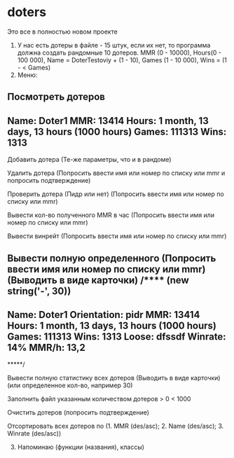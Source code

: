 # doters

Это все в полностью новом проекте

1. У нас есть дотеры в файле - 15 штук, если их нет, то программа должна создать рандомные 10 дотеров. MMR (0 - 10000), Hours(0 - 100 000), Name = DoterTestoviy + (1 - 10), Games (1 - 10 000), Wins = (1 - < Games)
2. Меню:

Посмотреть дотеров
-----------------------------
Name: Doter1
MMR: 13414
Hours: 1 month, 13 days, 13 hours (1000 hours)
Games: 111313
Wins: 1313
-----------------------------


Добавить дотера
(Те-же параметры, что и в рандоме)

Удалить дотера
(Попросить ввести имя или номер по списку или mmr и попросить подтверждение)

Проверить дотера (Пидр или нет)
(Попросить ввести имя или номер по списку или mmr)

Вывести кол-во полученного MMR в час
(Попросить ввести имя или номер по списку или mmr)

Вывести винрейт
(Попросить ввести имя или номер по списку или mmr)


Вывести полную определенного 
(Попросить ввести имя или номер по списку или mmr)
(Выводить в виде карточки)
/****
(new string('-', 30))
-----------------------------
Name: Doter1
Orientation: pidr
MMR: 13414
Hours: 1 month, 13 days, 13 hours (1000 hours)
Games: 111313
Wins: 1313
Loose: dfssdf
Winrate: 14%
MMR/h: 13,2
-----------------------------
*****/

Вывести полную статистику всех дотеров (Выводить в виде карточки)
(или определенное кол-во, например 30)

Заполнить файл указанным количеством дотеров > 0 < 1000

Очистить дотеров
(попросить подтверждение)

Отсортировать всех дотеров по (1. MMR (des/asc); 2. Name (des/asc); 3. Winrate (des/asc))

3. Напоминаю (функции (названия), классы)
